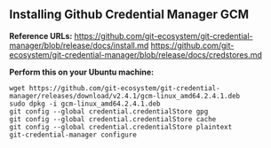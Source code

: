 ## **Installing Github Credential Manager GCM**
**Reference URLs:**
https://github.com/git-ecosystem/git-credential-manager/blob/release/docs/install.md
https://github.com/git-ecosystem/git-credential-manager/blob/release/docs/credstores.md

**Perform this on your Ubuntu machine:**

    wget https://github.com/git-ecosystem/git-credential-manager/releases/download/v2.4.1/gcm-linux_amd64.2.4.1.deb
    sudo dpkg -i gcm-linux_amd64.2.4.1.deb
    git config --global credential.credentialStore gpg
    git config --global credential.credentialStore cache
    git config --global credential.credentialStore plaintext
    git-credential-manager configure
